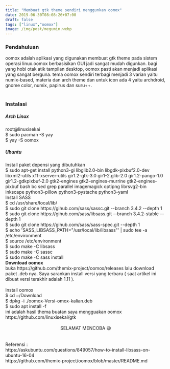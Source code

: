 ```yaml
---
title: "Membuat gtk theme sendiri menggunkan oomox"
date: 2019-06-30T08:08:26+07:00
draft: false
tags: ["linux","oomox"]
image: /img/post/megumin.webp
---
```

<h3>Pendahuluan</h3>
oomox adalah aplikasi yang digunakan membuat gtk theme pada sistem operasi linux.oomox berbasisikan GUI jadi sangat mudah digunkan. bagi yang hobi otak atik tampilan desktop, oomox  pasti akan menjadi aplikasi yang sangat berguna. tema oomox sendiri terbagi menjadi 3 varian yaitu numix-based, materia dan arch theme dan untuk icon ada 4 yaitu archdroid, gnome color, numix, papirus dan suru++.
<br/>
<br/>
<h3>
Instalasi
</h3>
<h5>Arch Linux</h5>
<article class="message is-grey ">
<div class="message-header">root@linuxisekai</div>
<div class="message-body">
$ sudo pacman -S yay
<br/>
$ yay -S oomox
</div>
</article>
<h5>Ubuntu</h5>
<article class="message is-grey">
<div class="message-header">Install paket depensi yang dibutuhkan</div>
<div class="message-body">
$ sudo apt-get install python3-gi libglib2.0-bin libgdk-pixbuf2.0-dev libxml2-utils x11-xserver-utils gir1.2-gtk-3.0 gir1-2.glib-2.0 gir1.2-pango-1.0 gir1.2-gdkpixbuf-2.0 gtk2-engines gtk2-engines-murrine gtk2-engines-pixbuf bash bc sed grep parallel imagemagick optipng librsvg2-bin inkscape python3-pillow python3-pystache python3-yaml
</div>
</article>
<article class="message is-grey">
<div class="message-header">Install SASS</div>
<div class="message-body">
$ cd /usr/share/local/lib/
<br/>
$ sudo git clone https://gihub.com/sass/sassc.git --branch 3.4.2 --depth 1
<br/>
$ sudo git clone https://gihub.com/sass/libsass.git --branch 3.4.2-stable --depth 1
<br/>
$ sudo git clone https://gihub.com/sass/sass-spec.git --depth 1
<br/>
<div class="break">
$ echo 'SASS_LIBSASS_PATH="/usr/local/lib/libsass"' | sudo tee -a /etc/environment
</div>
$ source /etc/environment
<br/>
$ sudo make -C libsass
<br/>
$ sudo make -C sassc
<br/>
$ sudo make -C sass install
</div>
</article>
<strong class="has-text-grey">Download oomox</strong>
<br/>
buka https://github.com/themix-project/oomox/releases lalu download paket .deb nya.
Saya sarankan install versi yang terbaru ( saat artikel ini dibuat versi terakhir adalah 1.11 ).
<br/>
<br/>
<article class="message is-grey">
<div class="message-header">Install oomox</div>
<div class="message-body">
$ cd ~/Download
<br/>
$ dpkg -i ./oomox-Versi-omox-kalian.deb
<br/>
$ sudo apt install -f
</div>
</article>
ini adalah hasil thema buatan saya mengguakan oomox https://github.com/linuxisekai/gtk
<br/>
<br/>
<center>
SELAMAT MENCOBA 😃
</center>
<br/>
<br/>
Referensi :
<br/>
<div class="break">
https://askubuntu.com/questions/849057/how-to-install-libsass-on-ubuntu-16-04
</div>
<div class="break">
https://github.com/themix-project/oomox/blob/master/README.md
</div>